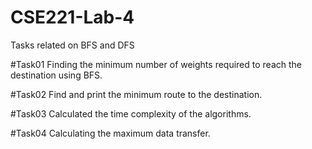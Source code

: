 # CSE221-Lab-4
Tasks related on BFS and DFS

#Task01
Finding the minimum number of weights required to reach the destination using BFS.

#Task02
Find and print the minimum route to the destination. 

#Task03
Calculated the time complexity of the algorithms. 

#Task04
Calculating the maximum data transfer. 
